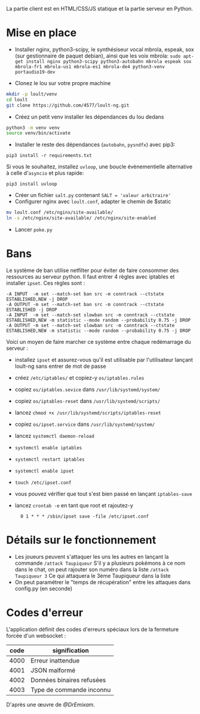 La partie client est en HTML/CSS/JS statique et la partie serveur en Python.

# Mise en place

* Installer nginx, python3-scipy, le synthésiseur vocal mbrola, 
espeak, sox (sur gestionnaire de paquet debian), ainsi que les voix mbrola:
`sudo apt-get install nginx python3-scipy python3-autobahn mbrola espeak sox mbrola-fr1 mbrola-us1 mbrola-es1 mbrola-de4 python3-venv portaudio19-dev`

* Clonez le lou sur votre propre machine
```bash
mkdir -p loult/venv
cd loult
git clone https://github.com/4577/loult-ng.git
```

* Créez un petit venv installer les dépendances du lou dedans
```bash
python3 -m venv venv
source venv/bin/activate
```

* Installer le reste des dépendances (`autobahn`, `pysndfx`) avec pip3:

`pip3 install -r requirements.txt`

Si vous le souhaitez, installez `uvloop`, une boucle évènementielle
alternative à celle d'`asyncio` et plus rapide:

`pip3 install uvloop`

* Créer un fichier `salt.py` contenant `SALT = 'valeur arbitraire'`
* Configurer nginx avec `loult.conf`, adapter le chemin de $static

```bash
mv loult.conf /etc/nginx/site-available/
ln -s /etc/nginx/site-available/ /etc/nginx/site-enabled
```

* Lancer `poke.py`

# Bans

Le système de ban utilise netfilter pour éviter de faire consommer
des ressources au serveur python. Il faut entrer 4 règles avec iptables
et installer `ipset`. Ces règles sont :

	-A INPUT  -m set --match-set ban src -m conntrack --ctstate ESTABLISHED,NEW -j DROP
	-A OUTPUT -m set --match-set ban src -m conntrack --ctstate ESTABLISHED -j DROP
	-A INPUT  -m set --match-set slowban src -m conntrack --ctstate ESTABLISHED,NEW -m statistic --mode random --probability 0.75 -j DROP
	-A OUTPUT -m set --match-set slowban src -m conntrack --ctstate ESTABLISHED,NEW -m statistic --mode random --probability 0.75 -j DROP

Voici un moyen de faire marcher ce système entre chaque redémarrage du serveur :

* installez `ipset` et assurez-vous qu'il est utilisable par l'utilisateur
lançant loult-ng sans entrer de mot de passe
* créez `/etc/iptables/` et copiez-y `os/iptables.rules`
* copiez `os/iptables.sevice` dans `/usr/lib/systemd/system/`
* copiez `os/iptables-reset` dans `/usr/lib/systemd/scripts/`
* lancez `chmod +x /usr/lib/systemd/scripts/iptables-reset`
* copiez `os/ipset.service` dans `/usr/lib/systemd/system/`
* lancez `systemctl daemon-reload`
* `systemctl enable iptables`
* `systemctl restart iptables`
* `systemctl enable ipset`
* `touch /etc/ipset.conf`
* vous pouvez vérifier que tout s'est bien passé en lançant `iptables-save`
* lancez `crontab -e` en tant que root et rajoutez-y

        0 1 * * * /sbin/ipset save -file /etc/ipset.conf

# Détails sur le fonctionnement

* Les joueurs peuvent s'attaquer les uns les autres en lançant la commande
`/attack Taupiqueur`
S'il y a plusieurs pokémons à ce nom dans le chat, on peut rajouter son numéro dans la liste
`/attack Taupiqueur 3`
Ce qui attaquera le 3ème Taupiqueur dans la liste
* On peut paramétrer le "temps de récupération" entre les attaques dans config.py (en seconde)

# Codes d'erreur

L'application définit des codes d'erreurs spéciaux lors de la fermeture forcée d'un websocket :

| code | signification             |
|------|---------------------------|
| 4000 | Erreur inattendue         |
| 4001 | JSON malformé             |
| 4002 | Données binaires refusées |
| 4003 | Type de commande inconnu  |


D'après une œuvre de *@DrEmixam*.

